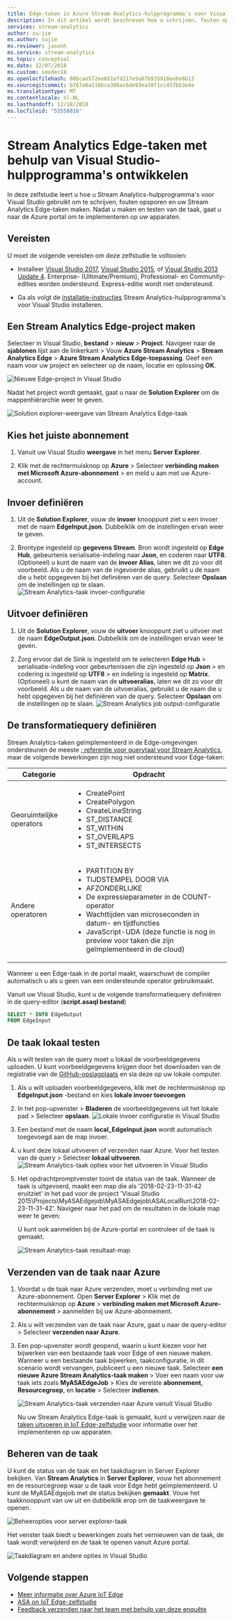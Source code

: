 ```yaml
---
title: Edge-taken in Azure Stream Analytics-hulpprogramma's voor Visual Studio
description: In dit artikel wordt beschreven hoe u schrijven, fouten opsporen en uw Stream Analytics Edge-taken met behulp van de Stream Analytics-hulpprogramma's voor Visual Studio maakt.
services: stream-analytics
author: su-jie
ms.author: sujie
ms.reviewer: jasonh
ms.service: stream-analytics
ms.topic: conceptual
ms.date: 12/07/2018
ms.custom: seodec18
ms.openlocfilehash: 886cae572ee651efd217e9a87b935918eebe8b13
ms.sourcegitcommit: b767a6a118bca386ac6de93ea38f1cc457bb3e4e
ms.translationtype: MT
ms.contentlocale: nl-NL
ms.lasthandoff: 12/18/2018
ms.locfileid: "53558818"
---
```

# <a name="develop-stream-analytics-edge-jobs-using-visual-studio-tools"></a>Stream Analytics Edge-taken met behulp van Visual Studio-hulpprogramma's ontwikkelen

In deze zelfstudie leert u hoe u Stream Analytics-hulpprogramma's voor Visual Studio gebruikt om te schrijven, fouten opsporen en uw Stream Analytics Edge-taken maken. Nadat u maken en testen van de taak, gaat u naar de Azure portal om te implementeren op uw apparaten. 

## <a name="prerequisites"></a>Vereisten

U moet de volgende vereisten om deze zelfstudie te voltooien:

* Installeer [Visual Studio 2017](https://www.visualstudio.com/downloads/), [Visual Studio 2015](https://www.visualstudio.com/vs/older-downloads/), of [Visual Studio 2013 Update 4](https://www.microsoft.com/download/details.aspx?id=45326). Enterprise- (Ultimate/Premium), Professional- en Community-edities worden ondersteund. Express-editie wordt niet ondersteund.  

* Ga als volgt de [installatie-instructies](stream-analytics-tools-for-visual-studio-edge-jobs.md) Stream Analytics-hulpprogramma's voor Visual Studio installeren.
 
## <a name="create-a-stream-analytics-edge-project"></a>Een Stream Analytics Edge-project maken 

Selecteer in Visual Studio, **bestand** > **nieuw** > **Project**. Navigeer naar de **sjablonen** lijst aan de linkerkant > Vouw **Azure Stream Analytics** > **Stream Analytics Edge**  >   **Azure Stream Analytics Edge-toepassing**. Geef een naam voor uw project en selecteer op de naam, locatie en oplossing **OK**.

![Nieuwe Edge-project in Visual Studio](./media/stream-analytics-tools-for-visual-studio-edge-jobs/new-stream-analytics-edge-project.png)

Nadat het project wordt gemaakt, gaat u naar de **Solution Explorer** om de mappenhiërarchie weer te geven.

![Solution explorer-weergave van Stream Analytics Edge-taak](./media/stream-analytics-tools-for-visual-studio-edge-jobs/edge-project-in-solution-explorer.png)

 
## <a name="choose-the-correct-subscription"></a>Kies het juiste abonnement

1. Vanuit uw Visual Studio **weergave** in het menu **Server Explorer**.  

2. Klik met de rechtermuisknop op **Azure** > Selecteer **verbinding maken met Microsoft Azure-abonnement** > en meld u aan met uw Azure-account.

## <a name="define-inputs"></a>Invoer definiëren

1. Uit de **Solution Explorer**, vouw de **invoer** knooppunt ziet u een invoer met de naam **EdgeInput.json**. Dubbelklik om de instellingen ervan weer te geven.  

2. Brontype ingesteld op **gegevens Stream**. Bron wordt ingesteld op **Edge Hub**, gebeurtenis serialisatie-indeling naar **Json**, en coderen naar **UTF8**. (Optioneel) u kunt de naam van de **invoer Alias**, laten we dit zo voor dit voorbeeld. Als u de naam van de ingevoerde alias, gebruikt u de naam die u hebt opgegeven bij het definiëren van de query. Selecteer **Opslaan** om de instellingen op te slaan.  
   ![Stream Analytics-taak invoer-configuratie](./media/stream-analytics-tools-for-visual-studio-edge-jobs/stream-analytics-input-configuration.png)
 


## <a name="define-outputs"></a>Uitvoer definiëren

1. Uit de **Solution Explorer**, vouw de **uitvoer** knooppunt ziet u uitvoer met de naam **EdgeOutput.json**. Dubbelklik om de instellingen ervan weer te geven.  

2. Zorg ervoor dat de Sink is ingesteld om te selecteren **Edge Hub** > serialisatie-indeling voor gebeurtenissen die zijn ingesteld op **Json** > en codering is ingesteld op **UTF8** > en indeling is ingesteld op  **Matrix**. (Optioneel) u kunt de naam van de **uitvoeralias**, laten we dit zo voor dit voorbeeld. Als u de naam van de uitvoeralias, gebruikt u de naam die u hebt opgegeven bij het definiëren van de query. Selecteer **Opslaan** om de instellingen op te slaan. 
   ![Stream Analytics job output-configuratie](./media/stream-analytics-tools-for-visual-studio-edge-jobs/stream-analytics-output-configuration.png)
 
## <a name="define-the-transformation-query"></a>De transformatiequery definiëren

Stream Analytics-taken geïmplementeerd in de Edge-omgevingen ondersteunen de meeste [: referentie voor querytaal voor Stream Analytics](https://msdn.microsoft.com/azure/stream-analytics/reference/stream-analytics-query-language-reference?f=255&MSPPError=-2147217396), maar de volgende bewerkingen zijn nog niet ondersteund voor Edge-taken: 


|**Categorie**  | **Opdracht**  |
|---------|---------|
|Georuimtelijke operators |<ul><li>CreatePoint</li><li>CreatePolygon</li><li>CreateLineString</li><li>ST_DISTANCE</li><li>ST_WITHIN</li><li>ST_OVERLAPS</li><li>ST_INTERSECTS</li></ul> |
|Andere operatoren | <ul><li>PARTITION BY</li><li>TIJDSTEMPEL DOOR VIA</li><li>AFZONDERLIJKE</li><li>De expressieparameter in de COUNT-operator</li><li>Wachttijden van microseconden in datum- en tijdfuncties</li><li>JavaScript-UDA (deze functie is nog in preview voor taken die zijn geïmplementeerd in de cloud)</li></ul>   |

Wanneer u een Edge-taak in de portal maakt, waarschuwt de compiler automatisch u als u geen van een ondersteunde operator gebruikmaakt.

Vanuit uw Visual Studio, kunt u de volgende transformatiequery definiëren in de query-editor (**script.asaql bestand**)

```sql
SELECT * INTO EdgeOutput
FROM EdgeInput 
```

## <a name="test-the-job-locally"></a>De taak lokaal testen

Als u wilt testen van de query moet u lokaal de voorbeeldgegevens uploaden. U kunt voorbeeldgegevens krijgen door het downloaden van de registratie van de [GitHub-opslagplaats](https://github.com/Azure/azure-stream-analytics/blob/master/Sample%20Data/Registration.json) en sla deze op uw lokale computer. 

1. Als u wilt uploaden voorbeeldgegevens, klik met de rechtermuisknop op **EdgeInput.json** -bestand en kies **lokale invoer toevoegen**  

2. In het pop-upvenster > **Bladeren** de voorbeeldgegevens uit het lokale pad > Selecteer **opslaan**.
   ![Lokale invoer configuratie in Visual Studio](./media/stream-analytics-tools-for-visual-studio-edge-jobs/stream-analytics-local-input-configuration.png)
 
3. Een bestand met de naam **local_EdgeInput.json** wordt automatisch toegevoegd aan de map invoer.  
4. u kunt deze lokaal uitvoeren of verzenden naar Azure. Voor het testen van de query > Selecteer **lokaal uitvoeren**.  
   ![Stream Analytics-taak opties voor het uitvoeren in Visual Studio](./media/stream-analytics-tools-for-visual-studio-edge-jobs/stream-analytics-visual-stuidio-run-options.png)
 
5. Het opdrachtpromptvenster toont de status van de taak. Wanneer de taak is uitgevoerd, maakt een map die als '2018-02-23-11-31-42 eruitziet' in het pad voor de project 'Visual Studio 2015\Projects\MyASAEdgejob\MyASAEdgejob\ASALocalRun\2018-02-23-11-31-42'. Navigeer naar het pad om de resultaten in de lokale map weer te geven:

   U kunt ook aanmelden bij de Azure-portal en controleer of de taak is gemaakt. 

   ![Stream Analytics-taak resultaat-map](./media/stream-analytics-tools-for-visual-studio-edge-jobs/stream-analytics-job-result-folder.png)

## <a name="submit-the-job-to-azure"></a>Verzenden van de taak naar Azure

1. Voordat u de taak naar Azure verzenden, moet u verbinding met uw Azure-abonnement. Open **Server Explorer** > Klik met de rechtermuisknop op **Azure** > **verbinding maken met Microsoft Azure-abonnement** > aanmelden bij uw Azure-abonnement.  

2. Als u wilt verzenden van de taak naar Azure, gaat u naar de query-editor > Selecteer **verzenden naar Azure**.  

3. Een pop-upvenster wordt geopend, waarin u kunt kiezen voor het bijwerken van een bestaande taak voor Edge of een nieuwe maken. Wanneer u een bestaande taak bijwerken, taakconfiguratie, in dit scenario wordt vervangen, publiceert u een nieuwe taak. Selecteer **een nieuwe Azure Stream Analytics-taak maken** > Voer een naam voor uw taak iets zoals **MyASAEdgeJob** > Kies de vereiste **abonnement**, **Resourcegroep**, en **locatie** > Selecteer **indienen**.

   ![Stream Analytics-taak verzenden naar Azure vanuit Visual Studio](./media/stream-analytics-tools-for-visual-studio-edge-jobs/submit-stream-analytics-job-to-azure.png)
 
   Nu uw Stream Analytics Edge-taak is gemaakt, kunt u verwijzen naar de [taken uitvoeren in IoT Edge-zelfstudie](stream-analytics-edge.md) voor informatie over het implementeren op uw apparaten. 

## <a name="manage-the-job"></a>Beheren van de taak 

U kunt de status van de taak en het taakdiagram in Server Explorer bekijken. Van **Stream Analytics** in **Server Explorer**, vouw het abonnement en de resourcegroep waar u de taak voor Edge hebt geïmplementeerd. U kunt de MyASAEdgejob met de status bekijken **gemaakt**. Vouw het taakknooppunt van uw uit en dubbelklik erop om de taakweergave te openen.

![Beheeropties voor server explorer-taak](./media/stream-analytics-tools-for-visual-studio-edge-jobs/server-explorer-options.png)
 
Het venster taak biedt u bewerkingen zoals het vernieuwen van de taak, de taak wordt verwijderd en de taak te openen vanuit Azure portal.

![Taakdiagram en andere opties in Visual Studio](./media/stream-analytics-tools-for-visual-studio-edge-jobs/job-diagram-and-other-options.png) 

## <a name="next-steps"></a>Volgende stappen

* [Meer informatie over Azure IoT Edge](../iot-edge/about-iot-edge.md)
* [ASA on IoT Edge-zelfstudie](../iot-edge/tutorial-deploy-stream-analytics.md)
* [Feedback verzenden naar het team met behulp van deze enquête](https://forms.office.com/Pages/ResponsePage.aspx?id=v4j5cvGGr0GRqy180BHbR2czagZ-i_9Cg6NhAZlH9ypUMjNEM0RDVU9CVTBQWDdYTlk0UDNTTFdUTC4u) 
